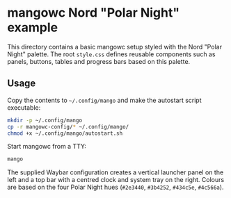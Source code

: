# mangowc Nord "Polar Night" example

This directory contains a basic mangowc setup styled with the Nord "Polar Night" palette.
The root `style.css` defines reusable components such as panels, buttons, tables and progress bars based on this palette.

## Usage

Copy the contents to `~/.config/mango` and make the autostart script executable:

```bash
mkdir -p ~/.config/mango
cp -r mangowc-config/* ~/.config/mango/
chmod +x ~/.config/mango/autostart.sh
```

Start mangowc from a TTY:

```bash
mango
```

The supplied Waybar configuration creates a vertical launcher panel on the left and a top bar with a centred clock and system tray on the right. Colours are based on the four Polar Night hues (`#2e3440`, `#3b4252`, `#434c5e`, `#4c566a`).
